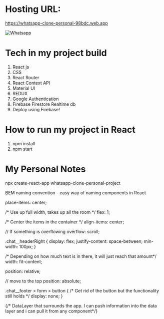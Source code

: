 # Hosting URL: 
https://whatsapp-clone-personal-98bdc.web.app

![Whatsapp](https://user-images.githubusercontent.com/63961200/115815928-7eed6180-a42a-11eb-8870-7a595710911e.gif)

# Tech in my project build

1) React js
2) CSS
3) React Router
4) React Context API
5) Material UI
6) REDUX
7) Google Authentication
8) Firebase Firestore Realtime db
9) Deploy using Firebase! 


# How to run my project in React
1) npm install
2) npm start

# My Personal Notes

npx create-react-app whatsapp-clone-personal-project

BEM naming convention - easy way of naming components in React

place-items: center;

/* Use up full width, takes up all the room */ flex: 1;

/* Center the items in the container */ align-items: center;

// If something is overflowing overflow: scroll;

.chat__headerRight { display: flex; justify-content: space-between; min-width: 100px; }

/* Depending on how much text is in there, it will just reach that amount*/ width: fit-content;

position: relative;

// move to the top position: absolute;

.chat__footer > form > button { /* Get rid of the button but the functionality still holds */ display: none; }

{/* DataLayer that surrounds the app. I can push information into the data layer and i can pull it from any component*/}
